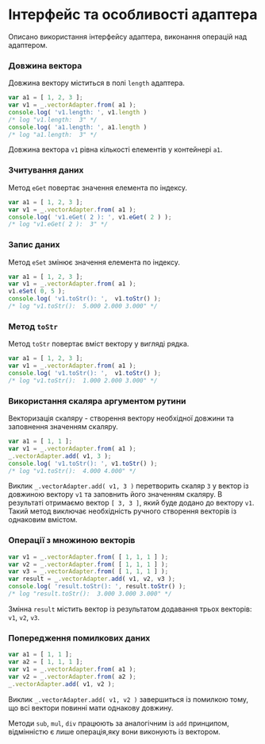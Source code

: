 # Інтерфейс та особливості адаптера

Описано використання інтерфейсу адаптера, виконання операцій над адаптером.

### Довжина вектора

Довжина вектору міститься в полі `length` адаптера.

```js
var a1 = [ 1, 2, 3 ];
var v1 = _.vectorAdapter.from( a1 );
console.log( 'v1.length: ', v1.length )
/* log "v1.length:  3" */
console.log( 'a1.length: ', a1.length )
/* log "a1.length:  3" */
```

Довжина вектора `v1` рівна кількості елементів у контейнері `a1`.

### Зчитування даних

Метод `eGet` повертає значення елемента по індексу.

```js
var a1 = [ 1, 2, 3 ];
var v1 = _.vectorAdapter.from( a1 );
console.log( 'v1.eGet( 2 ): ', v1.eGet( 2 ) );
/* log "v1.eGet( 2 ):  3" */
```

### Запис даних

Метод `eSet` змінює значення елемента по індексу.

```js
var a1 = [ 1, 2, 3 ];
var v1 = _.vectorAdapter.from( a1 );
v1.eSet( 0, 5 );
console.log( 'v1.toStr(): ',  v1.toStr() );
/* log "v1.toStr():  5.000 2.000 3.000" */
```

### Метод `toStr`

Метод `toStr` повертає вміст вектору у вигляді рядка.

```js
var a1 = [ 1, 2, 3 ];
var v1 = _.vectorAdapter.from( a1 );
console.log( 'v1.toStr(): ',  v1.toStr() );
/* log "v1.toStr():  1.000 2.000 3.000" */
```

### Використання скаляра аргументом рутини

Векторизація скаляру - створення вектору необхідної довжини та заповнення значенням скаляру.

```js
var a1 = [ 1, 1 ];
var v1 = _.vectorAdapter.from( a1 );
_.vectorAdapter.add( v1, 3 );
console.log( 'v1.toStr(): ', v1.toStr() );
/* log "v1.toStr():  4.000 4.000" */
```

Виклик `_.vectorAdapter.add( v1, 3 )` перетворить скаляр `3` у вектор із довжиною вектору `v1` та заповнить його значенням скаляру.
В результаті отримаємо вектор `[ 3, 3 ]`, який буде додано до вектору `v1`. Такий метод виключає необхідність ручного створення векторів із однаковим вмістом.

### Операції з множиною векторів

```javascript
var v1 = _.vectorAdapter.from( [ 1, 1, 1 ] );
var v2 = _.vectorAdapter.from( [ 1, 1, 1 ] );
var v3 = _.vectorAdapter.from( [ 1, 1, 1 ] );
var result = _.vectorAdapter.add( v1, v2, v3 );
console.log( 'result.toStr(): ', result.toStr() );
/* log "result.toStr():  3.000 3.000 3.000" */
```

Змінна `result` містить вектор із результатом додавання трьох векторів: `v1`, `v2`, `v3`.

### Попередження помилкових даних

```js
var a1 = [ 1, 1 ];
var a2 = [ 1, 1, 1 ];
var v1 = _.vectorAdapter.from( a1 );
var v2 = _.vectorAdapter.from( a2 );
_.vectorAdapter.add( v1, v2 );
```
Виклик `_.vectorAdapter.add( v1, v2 )` завершиться із помилкою тому, що всі вектори повинні мати однакову довжину.

Методи `sub`, `mul`, `div` працюють за аналогічним із `add` принципом, відмінністю є лише операція,яку вони виконують із вектором.

